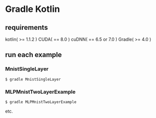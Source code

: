 # Gradle Kotlin 

## requirements
kotlin( >= 1.1.2 )
CUDA( == 8.0 )
cuDNN( == 6.5 or 7.0 )
Gradle( >= 4.0 )


## run each example
### MnistSingleLayer
```
$ gradle MnistSingleLayer
```

### MLPMnistTwoLayerExample
```
$ gradle MLPMnistTwoLayerExample
```
etc.
